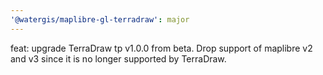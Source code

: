 ```yaml
---
'@watergis/maplibre-gl-terradraw': major
---
```


feat: upgrade TerraDraw tp v1.0.0 from beta. Drop support of maplibre v2 and v3 since it is no longer supported by TerraDraw.
